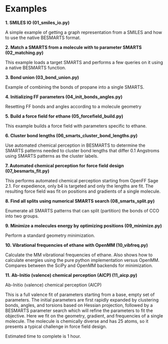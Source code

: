 
Examples
========

__1.  SMILES IO (01_smiles_io.py)__

A simple example of getting a graph representation from a SMILES and how to use
the native BESMARTS format.

__2. Match a SMARTS from a molecule with to parameter SMARTS (02_matching.py)__

This example loads a target SMARTS and performs a few queries on it using
a native BESMARTS function.

__3. Bond union (03_bond_union.py)__

Example of combining the bonds of propane into a single SMARTS.

__4. Initializing FF parameters (04_init_bonds_angles.py)__

Resetting FF bonds and angles according to a molecule geometry

__5. Build a force field for ethane (05_forcefield_build.py)__

This example builds a force field with parameters specific to ethane.

__6. Cluster bond lengths (06_smarts_cluster_bond_lengths.py)__

Use automated chemical perception in BESMARTS to determine the SMARTS patterns
needed to cluster bond lengths that differ 0.1 Angstroms using SMARTS patterns
as the cluster labels.

__7. Automated chemical perception for force field design (07_besmarts_fit.py)__

This performs automated chemical perception starting from OpenFF Sage 2.1. For
expedience, only b4 is targeted and only the lengths are fit. The resulting
force field was fit on positions and gradients of a single molecule.

__8. Find all splits using numerical SMARTS search (08_smarts_split.py)__

Enumerate all SMARTS patterns that can split (partition) the bonds of CCO into
two groups.

__9. Minimize a molecules energy by optimizing positions (09_minimize.py)__

Perform a standard geometry minimization.

__10. Vibrational frequencies of ethane with OpenMM (10_vibfreq.py)__

Calculate the MM vibrational frequencies of ethane. Also shows how to calculate
energies using the pure python implementation versus OpenMM. Compares between
the SciPy and OpenMM backends for minimization.

__11. Ab-Initio (valence) chemical perception (AICP) (11_aicp.py)__

Ab-Initio (valence) chemical perception (AICP)

This is a full valence fit of parameters starting from a base, empty set of
parameters. The initial parameters are first rapidly expanded by clustering
bonds, angles, and torsions based on Hessian projection, followed by a BESMARTS
parameter search which will refine the parameters to fit the objective. Here
we fit on the geometry, gradient, and frequencies of a single molecule. The
molecule is chemically diverse and has 25 atoms, so it presents a typical
challenge in force field design.

Estimated time to complete is 1 hour.
